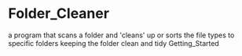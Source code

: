 # Folder_Cleaner
 a program that scans a folder and 'cleans' up or sorts the file types to specific folders
 keeping the folder clean and tidy
 Getting_Started
